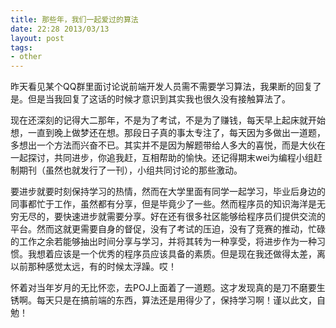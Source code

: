 ```yaml
---
title: 那些年，我们一起爱过的算法
date: 22:28 2013/03/13
layout: post
tags:
- other
---
```

昨天看见某个QQ群里面讨论说前端开发人员需不需要学习算法，我果断的回复了是。但是当我回复了这话的时候才意识到其实我也很久没有接触算法了。

现在还深刻的记得大二那年，不是为了考试，不是为了赚钱，每天早上起床就开始想，一直到晚上做梦还在想。那段日子真的事太专注了，每天因为多做出一道题，多想出一个方法而兴奋不已。其实并不是因为解题带给人多大的喜悦，而是大伙在一起探讨，共同进步，你追我赶，互相帮助的愉快。还记得期末wei为编程小组赶制期刊（虽然也就发行了一刊），小组共同讨论的那些激动。

要进步就要时刻保持学习的热情，然而在大学里面有同学一起学习，毕业后身边的同事都忙于工作，虽然都有分享，但是毕竟少了一些。然而程序员的知识海洋是无穷无尽的，要快速进步就需要分享。好在还有很多社区能够给程序员们提供交流的平台。然而这就更需要自身的督促，没有了考试的压迫，没有了竞赛的推动，忙碌的工作之余若能够抽出时间分享与学习，并将其转为一种享受，将进步作为一种习惯。我想着应该是一个优秀的程序员应该具备的素质。但是现在我还做得太差，离以前那种感觉太远，有的时候太浮躁。哎！

怀着对当年岁月的无比怀恋，去POJ上面着了一道题。这才发现真的是刀不磨要生锈啊。每天只是在搞前端的东西，算法还是用得少了，保持学习啊！谨以此文，自勉！